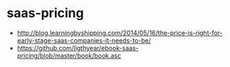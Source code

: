 # saas-pricing

- http://blog.learningbyshipping.com/2014/05/16/the-price-is-right-for-early-stage-saas-companies-it-needs-to-be/
- https://github.com/ligthyear/ebook-saas-pricing/blob/master/book/book.asc
